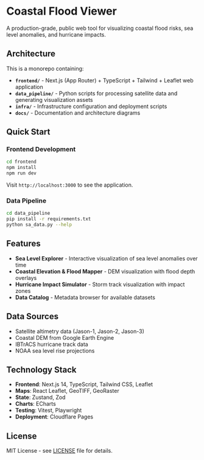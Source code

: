 # Coastal Flood Viewer

A production-grade, public web tool for visualizing coastal flood risks, sea level anomalies, and hurricane impacts.

## Architecture

This is a monorepo containing:

- **`frontend/`** - Next.js (App Router) + TypeScript + Tailwind + Leaflet web application
- **`data_pipeline/`** - Python scripts for processing satellite data and generating visualization assets
- **`infra/`** - Infrastructure configuration and deployment scripts
- **`docs/`** - Documentation and architecture diagrams

## Quick Start

### Frontend Development

```bash
cd frontend
npm install
npm run dev
```

Visit `http://localhost:3000` to see the application.

### Data Pipeline

```bash
cd data_pipeline
pip install -r requirements.txt
python sa_data.py --help
```

## Features

- **Sea Level Explorer** - Interactive visualization of sea level anomalies over time
- **Coastal Elevation & Flood Mapper** - DEM visualization with flood depth overlays
- **Hurricane Impact Simulator** - Storm track visualization with impact zones
- **Data Catalog** - Metadata browser for available datasets

## Data Sources

- Satellite altimetry data (Jason-1, Jason-2, Jason-3)
- Coastal DEM from Google Earth Engine
- IBTrACS hurricane track data
- NOAA sea level rise projections

## Technology Stack

- **Frontend**: Next.js 14, TypeScript, Tailwind CSS, Leaflet
- **Maps**: React Leaflet, GeoTIFF, GeoRaster
- **State**: Zustand, Zod
- **Charts**: ECharts
- **Testing**: Vitest, Playwright
- **Deployment**: Cloudflare Pages

## License

MIT License - see [LICENSE](LICENSE) file for details.
